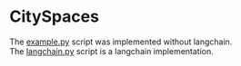 # CitySpaces
The [example.py](example.py) script was implemented without langchain.\
The [langchain.py](langChain.py) script is a langchain implementation.
